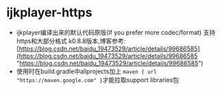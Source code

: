 # ijkplayer-https
- ijkplayer编译出来的默认代码原版(If you prefer more codec/format) 支持https和大部分格式 k0.8.8版本,博客参考:[https://blog.csdn.net/baidu_19473529/article/details/99686585](https://blog.csdn.net/baidu_19473529/article/details/99686585 "https://blog.csdn.net/baidu_19473529/article/details/99686585")
- 使用时在build.gradle中allprojects加上 `maven { url "https://maven.google.com" }`才能拉取support libraries包
